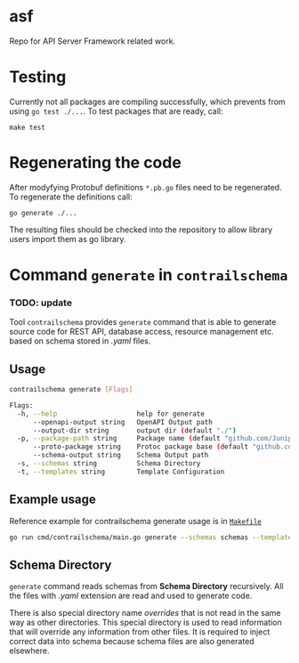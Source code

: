 # asf
Repo for API Server Framework related work.

# Testing
Currently not all packages are compiling successfully, which prevents from using `go test ./...`.
To test packages that are ready, call:
```
make test
```

# Regenerating the code
After modyfying Protobuf definitions `*.pb.go` files need to be regenerated.
To regenerate the definitions call:
```
go generate ./...
```

The resulting files should be checked into the repository to allow library users import them as go library.

# Command `generate` in `contrailschema`
### TODO: update
Tool `contrailschema` provides `generate` command that is able to generate source code for REST API, database access, resource management etc. based on schema stored in *.yaml* files.

## Usage

```bash
contrailschema generate [Flags]

Flags:
  -h, --help                    help for generate
      --openapi-output string   OpenAPI Output path
      --output-dir string       output dir (default "./")
  -p, --package-path string     Package name (default "github.com/Juniper/contrail")
      --proto-package string    Protoc package base (default "github.com.Juniper.contrail")
      --schema-output string    Schema Output path
  -s, --schemas string          Schema Directory
  -t, --templates string        Template Configuration
```

## Example usage
Reference example for contrailschema generate usage is in [`Makefile`](../Makefile)

```bash
go run cmd/contrailschema/main.go generate --schemas schemas --templates tools/templates/native/template_config.yaml --schema-output public/schema.json --openapi-output public/openapi.json
```

## Schema Directory
`generate` command reads schemas from **Schema Directory** recursively. All the files with *.yaml* extension are read and used to generate code.

There is also special directory name *overrides* that is not read in the same way as other directories. This special directory is used to read information that will override any information from other files. It is required to inject correct data into schema because schema files are also generated elsewhere.
